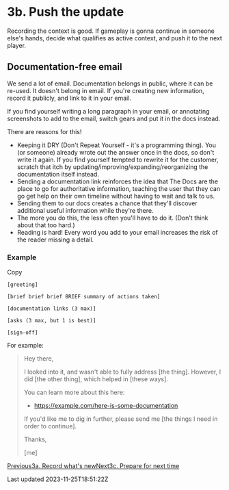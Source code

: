 # 3b. Push the update

Recording the context is good. If gameplay is gonna continue in someone else's hands, decide what qualifies as active context, and push it to the next player.

## Documentation-free email

We send a lot of email. Documentation belongs in public, where it can be re-used. It doesn't belong in email. If you're creating new information, record it publicly, and link to it in your email.

If you find yourself writing a long paragraph in your email, or annotating screenshots to add to the email, switch gears and put it in the docs instead.

There are reasons for this!

- Keeping it DRY (Don't Repeat Yourself - it's a programming thing). You (or someone) already wrote out the answer once in the docs, so don't write it again. If you find yourself tempted to rewrite it for the customer, scratch that itch by updating/improving/expanding/reorganizing the documentation itself instead.
- Sending a documentation link reinforces the idea that The Docs are the place to go for authoritative information, teaching the user that they can go get help on their own timeline without having to wait and talk to us.
- Sending them to our docs creates a chance that they'll discover additional useful information while they're there.
- The more you do this, the less often you'll have to do it. (Don't think about that too hard.)
- Reading is hard! Every word you add to your email increases the risk of the reader missing a detail.

### Example

Copy

    [greeting]
    
    [brief brief brief BRIEF summary of actions taken]
    
    [documentation links (3 max)]
    
    [asks (3 max, but 1 is best)]
    
    [sign-off]

For example:

> Hey there,
> 
> I looked into it, and wasn't able to fully address [the thing]. However, I did [the other thing], which helped in [these ways].
> 
> You can learn more about this here:
> 
> - https://example.com/here-is-some-documentation
> 
> If you'd like me to dig in further, please send me [the things I need in order to continue].
> 
> Thanks,
> 
> [me]

[Previous3a. Record what's new](/the-product-game/3-save/3a-record)[Next3c. Prepare for next time](/the-product-game/3-save/3c-prepare)

Last updated 2023-11-25T18:51:22Z
